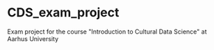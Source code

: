 # CDS_exam_project
Exam project for the course "Introduction to Cultural Data Science" at Aarhus University
